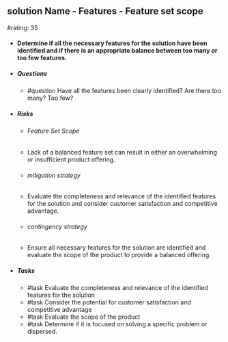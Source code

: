 ## solution Name - Features - Feature set scope
#rating: 35
- #### Determine if all the necessary features for the solution have been identified and if there is an appropriate balance between too many or too few features.
- ##### Questions
  - #question Have all the features been clearly identified? Are there too many? Too few?
- ##### Risks

  - ###### Feature Set Scope
  - Lack of a balanced feature set can result in either an overwhelming or insufficient product offering.
  - ###### mitigation strategy
  - Evaluate the completeness and relevance of the identified features for the solution and consider customer satisfaction and competitive advantage.
  - ###### contingency strategy
  - Ensure all necessary features for the solution are identified and evaluate the scope of the product to provide a balanced offering.
- ##### Tasks
  - #task Evaluate the completeness and relevance of the identified features for the solution
  - #task  Consider the potential for customer satisfaction and competitive advantage
  - #task Evaluate the scope of the product
  - #task  Determine if it is focused on solving a specific problem or dispersed.


